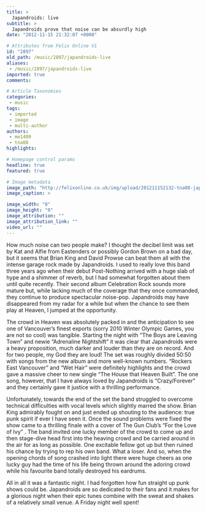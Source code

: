 ```yaml
---
title: >
  Japandroids: live
subtitle: >
  Japandroids prove that noise can be absurdly high
date: "2012-11-15 21:32:07 +0000"

# Attributes from Felix Online V1
id: "2897"
old_path: /music/2897/japandroids-live
aliases:
 - /music/2897/japandroids-live
imported: true
comments:

# Article Taxonomies
categories:
 - music
tags:
 - imported
 - image
 - multi-author
authors:
 - me1409
 - tna08
highlights:

# Homepage control params
headline: true
featured: true

# Image metadata
image_path: "http://felixonline.co.uk/img/upload/201211152132-tna08-japandroids.jpg"
image_caption: >

image_width: "0"
image_height: "0"
image_attribution: ""
image_attribution_link: ""
video_url: ""
---
```


How much noise can two people make? I thought the decibel limit was set by Kat and Alfie from Eastenders or possibly Gordon Brown on a bad day, but it seems that Brian King and David Prowse can beat them all with the intense garage rock made by Japandroids. I used to really love this band three years ago when their debut Post-Nothing arrived with a huge slab of hype and a shimmer of reverb, but I had somewhat forgotten about them until quite recently. Their second album Celebration Rock sounds more mature but, while lacking much of the coverage that they once commanded, they continue to produce spectacular noise-pop. Japandroids may have disappeared from my radar for a while but when the chance to see them play at Heaven, I jumped at the opportunity.

The crowd in Heaven was absolutely packed in and the anticipation to see one of Vancouver’s finest exports (sorry 2010 Winter Olympic Games, you are not so cool) was tangible. Starting the night with “The Boys are Leaving Town” and newie “Adrenaline Nightshift” it was clear that Japandroids were a heavy proposition, much darker and louder than they are on record. And for two people, my God they are loud! The set was roughly divided 50:50 with songs from the new album and more well-known numbers. “Rockers East Vancouver” and “Wet Hair” were definitely highlights and the crowd gave a massive cheer to new single “The House that Heaven Built”. The one song, however, that I have always loved by Japandroids is “Crazy/Forever” and they certainly gave it justice with a thrilling performance.

Unfortunately, towards the end of the set the band struggled to overcome technical difficulties with vocal levels which slightly marred the show. Brian King admirably fought on and just ended up shouting to the audience: true punk spirit if ever I have seen it. Once the sound problems were fixed the show came to a thrilling finale with a cover of The Gun Club’s “For the Love of Ivy” . The band invited one lucky member of the crowd to come up and then stage-dive head first into the heaving crowd and be carried around in the air for as long as possible. One excitable fellow got up but then ruined his chance by trying to rep his own band. What a loser. And so, when the opening chords of song crashed into light there were huge cheers as one lucky guy had the time of his life being thrown around the adoring crowd while his favourite band totally destroyed his eardrums.

All in all it was a fantastic night. I had forgotten how fun straight up punk shows could be. Japandroids are so dedicated to their fans and it makes for a glorious night when their epic tunes combine with the sweat and shakes of a relatively small venue. A Friday night well spent!
